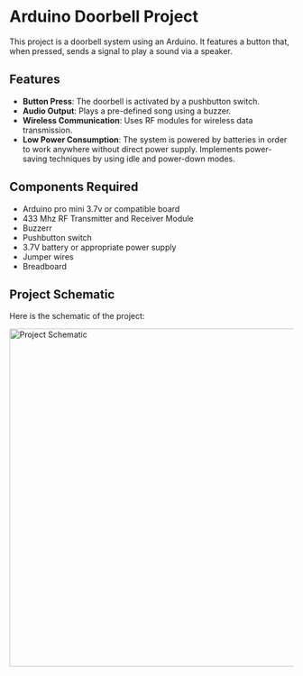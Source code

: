 <!DOCTYPE html>
<html lang="en">
<head>
    <meta charset="UTF-8">
    <meta name="viewport" content="width=device-width, initial-scale=1.0">
</head>
<body>

<h1>Arduino Doorbell Project</h1>

<p>This project is a doorbell system using an Arduino. It features a button that, when pressed, sends a signal to play a sound via a speaker.</p>

<h2>Features</h2>
<ul>
    <li><strong>Button Press</strong>: The doorbell is activated by a pushbutton switch.</li>
    <li><strong>Audio Output</strong>: Plays a pre-defined song using a buzzer.</li>
    <li><strong>Wireless Communication</strong>: Uses RF modules for wireless data transmission.</li>
    <li><strong>Low Power Consumption</strong>: The system is powered by batteries in order to work anywhere without direct power supply. Implements power-saving techniques by using idle and power-down modes.</li>
</ul>

<h2>Components Required</h2>
<ul>
    <li>Arduino pro mini 3.7v or compatible board</li>
    <li>433 Mhz RF Transmitter and Receiver Module</li>
    <li>Buzzerr</li>
    <li>Pushbutton switch</li>
    <li>3.7V battery or appropriate power supply</li>
    <li>Jumper wires</li>
    <li>Breadboard</li>
</ul>

<h2>Project Schematic</h2>
<p>Here is the schematic of the project:</p>
<img src="images/schematic.png" alt="Project Schematic" width="600">

</body>
</html>
